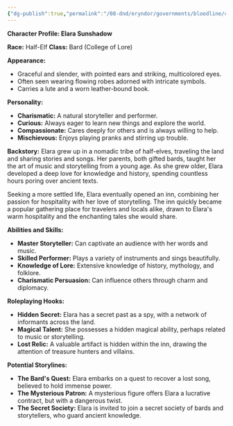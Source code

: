 ```yaml
---
{"dg-publish":true,"permalink":"/08-dnd/eryndor/governments/bloodline/cities-and-towns/charhollow/people-and-places/charhallow-inn-keeper-the-rusty-lantern/"}
---
```



**Character Profile: Elara Sunshadow**

**Race:** Half-Elf **Class:** Bard (College of Lore)

**Appearance:**

- Graceful and slender, with pointed ears and striking, multicolored eyes.
- Often seen wearing flowing robes adorned with intricate symbols.
- Carries a lute and a worn leather-bound book.

**Personality:**

- **Charismatic:** A natural storyteller and performer.
- **Curious:** Always eager to learn new things and explore the world.
- **Compassionate:** Cares deeply for others and is always willing to help.
- **Mischievous:** Enjoys playing pranks and stirring up trouble.

**Backstory:** Elara grew up in a nomadic tribe of half-elves, traveling the land and sharing stories and songs. Her parents, both gifted bards, taught her the art of music and storytelling from a young age. As she grew older, Elara developed a deep love for knowledge and history, spending countless hours poring over ancient texts.

Seeking a more settled life, Elara eventually opened an inn, combining her passion for hospitality with her love of storytelling. The inn quickly became a popular gathering place for travelers and locals alike, drawn to Elara's warm hospitality and the enchanting tales she would share.

**Abilities and Skills:**

- **Master Storyteller:** Can captivate an audience with her words and music.
- **Skilled Performer:** Plays a variety of instruments and sings beautifully.
- **Knowledge of Lore:** Extensive knowledge of history, mythology, and folklore.
- **Charismatic Persuasion:** Can influence others through charm and diplomacy.

**Roleplaying Hooks:**

- **Hidden Secret:** Elara has a secret past as a spy, with a network of informants across the land.
- **Magical Talent:** She possesses a hidden magical ability, perhaps related to music or storytelling.
- **Lost Relic:** A valuable artifact is hidden within the inn, drawing the attention of treasure hunters and villains.

**Potential Storylines:**

- **The Bard's Quest:** Elara embarks on a quest to recover a lost song, believed to hold immense power.
- **The Mysterious Patron:** A mysterious figure offers Elara a lucrative contract, but with a dangerous twist.
- **The Secret Society:** Elara is invited to join a secret society of bards and storytellers, who guard ancient knowledge.